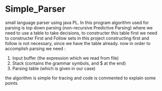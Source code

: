 # Simple_Parser

small language parser using java PL.
In this program algorithm used for parsing is top down parsing (non-recursive Predictive Parsing) 
where we need to use a table to take decisions, to constructer this table first we need to constructer First and Follow sets
in this project constructing first and follow is not necessary, since we have the table already.
now in order to accomplish parsing we need :

1. Input buffer (the expression which we read from file) 
2. Stack (contains the grammar symbols, and $ at the end)
3. Parsing table (which is given  in our case)

the algorithm is simple for tracing and code is commented to explain some points
